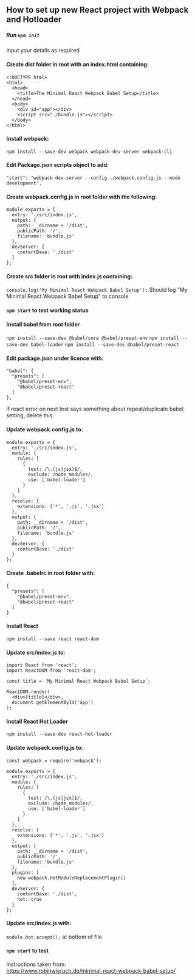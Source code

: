 ## How to set up new React project with Webpack and Hotloader


##### Run `npm init`
Input your details as required

#### Create dist folder in root with an index.html containing:
```
<!DOCTYPE html>
<html>
  <head>
    <title>The Minimal React Webpack Babel Setup</title>
  </head>
  <body>
    <div id="app"></div>
    <script src="./bundle.js"></script>
  </body>
</html>
```


#### Install webpack:
`npm install --save-dev webpack webpack-dev-server webpack-cli`


#### Edit Package.json scripts object to add:
`"start": "webpack-dev-server --config ./webpack.config.js --mode development",`


#### Create webpack.config.js in root folder with the following:
```
module.exports = {
  entry: './src/index.js',
  output: {
    path: __dirname + '/dist',
    publicPath: '/',
    filename: 'bundle.js'
  },
  devServer: {
    contentBase: './dist'
  }
};
```


#### Create src folder in root with index.js containing:
`console.log('My Minimal React Webpack Babel Setup');`
Should log "My Minimal React Webpack Babel Setup" to console


#### `npm start` to test working status


#### Install babel from root folder
`npm install --save-dev @babel/core @babel/preset-env`
`npm install --save-dev babel-loader`
`npm install --save-dev @babel/preset-react`


#### Edit package.json under licence with:
```
"babel": {
  "presets": [
    "@babel/preset-env",
    "@babel/preset-react"
  ]
},
```
if react error on next test says something about repeat/duplicate babel setting, delete this.


#### Update webpack.config.js to:
```
module.exports = {
  entry: './src/index.js',
  module: {
    rules: [
      {
        test: /\.(js|jsx)$/,
        exclude: /node_modules/,
        use: ['babel-loader']
      }
    ]
  },
  resolve: {
    extensions: ['*', '.js', '.jsx']
  },
  output: {
    path: __dirname + '/dist',
    publicPath: '/',
    filename: 'bundle.js'
  },
  devServer: {
    contentBase: './dist'
  }
};
```


#### Create .babelrc in root folder with:
```
{
  "presets": [
    "@babel/preset-env",
    "@babel/preset-react"
  ]
}
```


#### Install React
`npm install --save react react-dom`


#### Update src/index.js to:
```
import React from 'react';
import ReactDOM from 'react-dom';

const title = 'My Minimal React Webpack Babel Setup';

ReactDOM.render(
  <div>{title}</div>,
  document.getElementById('app')
);
```


#### Install React Hot Loader
`npm install --save-dev react-hot-loader`


#### Update webpack.config.js to:
```
const webpack = require('webpack');

module.exports = {
  entry: './src/index.js',
  module: {
    rules: [
      {
        test: /\.(js|jsx)$/,
        exclude: /node_modules/,
        use: ['babel-loader']
      }
    ]
  },
  resolve: {
    extensions: ['*', '.js', '.jsx']
  },
  output: {
    path: __dirname + '/dist',
    publicPath: '/',
    filename: 'bundle.js'
  },
  plugins: [
    new webpack.HotModuleReplacementPlugin()
  ],
  devServer: {
    contentBase: './dist',
    hot: true
  }
};
```


#### Update src/index.js with:
`module.hot.accept();` at bottom of file


#### `npm start` to test


Instructions taken from:<br />
https://www.robinwieruch.de/minimal-react-webpack-babel-setup/
